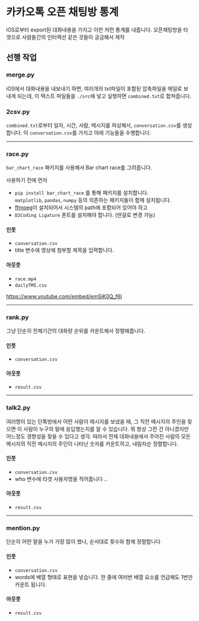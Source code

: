# 카카오톡 오픈 채팅방 통계

iOS로부터 export된 대화내용을 가지고 이런 저런 통계를 내줍니다.
오픈채팅방을 타겟으로 사람들간의 인터랙션 같은 것들이 궁금해서 제작

## 선행 작업

### merge.py
iOS에서 대화내용을 내보내기 하면, 여러개의 txt파일이 포함된 압축파일을 메일로 보내게 되는데, 이 텍스트 파일들을 `./src`에 넣고 실행하면 `combined.txt`로 합쳐줍니다.

### 2csv.py
`combined.txt`로부터 일자, 시간, 사람, 메시지를 파싱해서, `conversation.csv`를 생성합니다. 이 `conversation.csv`를 가지고 아래 기능들을 수행합니다.

---
### race.py

`bar_chart_race` 패키지를 사용해서 Bar chart race를 그려줍니다.

사용하기 전에 먼저 
- `pip install bar_chart_race` 를 통해 패키지를 설치합니다.<br>`matplotlib`, `pandas`, `numpy` 등의 의존하는 패키지들이 함께 설치됩니다.
- [ffmpeg](https://www.ffmpeg.org/download.html)이 설치되어서 시스템의 path에 포함되어 있어야 하고
- `D2Coding Ligature` 폰트를 설치해야 합니다. (딴걸로 변경 가능)

#### 인풋
- `conversation.csv`
- title 변수에 영상에 첨부할 제목을 입력합니다.

#### 아웃풋
- `race.mp4`
- `dailyTMI.csv`

https://www.youtube.com/embed/emSiK0Q_f6I

---
### rank.py
그냥 단순히 전체기간의 대화량 순위를 카운트해서 정렬해줍니다.

#### 인풋
- `conversation.csv`
#### 아웃풋
- `result.csv`
---
### talk2.py

여러명이 있는 단톡방에서 어떤 사람이 메시지를 보냈을 때, 그 직전 메시지의 주인을 찾으면 이 사람이 누구의 말에 응답했는지를 알 수 있습니다. 뭐 항상 그런 건 아니겠지만 어느정도 경향성을 찾을 수 있다고 생각. 따라서 전체 대화내용에서 주어진 사람의 모든 메시지의 직전 메시지의 주인이 나타난 숫자를 카운트하고, 내림차순 정렬합니다.

#### 인풋
- `conversation.csv`
- who 변수에 타겟 사용자명을 적어줍니다 ..

#### 아웃풋
- `result.csv`

---
### mention.py

단순히 어떤 말을 누가 가장 많이 했나, 순서대로 횟수와 함께 정렬합니다

#### 인풋
- `conversation.csv`
- words에 배열 형태로 표현을 넣습니다. 한 줄에 여러번 배열 요소를 언급해도 1번만 카운트 됩니다.

#### 아웃풋
- `result.csv`